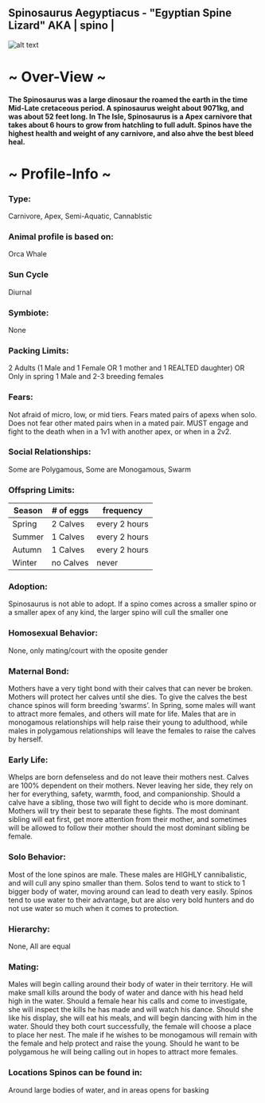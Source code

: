 ## Spinosaurus Aegyptiacus - "Egyptian Spine Lizard" AKA   | spino |

![alt text](https://cdn.discordapp.com/attachments/938315634645803068/949458722562900039/spinooo.png)

# ~ Over-View ~
#### The Spinosaurus was a large dinosaur the roamed the earth in the time Mid-Late cretaceous period. A spinosaurus weight about 9071kg, and was about 52 feet long. In The Isle, Spinosaurus is a Apex carnivore that takes about 6 hours to grow from hatchling to full adult. Spinos have the highest health and weight of any carnivore, and also ahve the best bleed heal. 
# ~ Profile-Info ~
### Type: 
Carnivore, Apex, Semi-Aquatic, Cannablstic
### Animal profile is based on: 
Orca Whale
### Sun Cycle
Diurnal
### Symbiote: 
None
### Packing Limits: 
2 Adults (1 Male and 1 Female OR 1 mother and 1 REALTED daughter) OR Only in spring 1 Male and 2-3 breeding females
### Fears:
Not afraid of micro, low, or mid tiers. Fears mated pairs of apexs when solo. Does not fear other mated pairs when in a mated pair. MUST engage and fight to the death when in a 1v1 with another apex, or when in a 2v2. 
### Social Relationships:
Some are Polygamous, Some are Monogamous, Swarm
### Offspring Limits:
| Season | # of eggs | frequency | 
| ------------- | ------------- | ------------- |
| Spring  | 2 Calves  | every 2 hours |
| Summer  | 1 Calves  | every 2 hours |
| Autumn  | 1 Calves  | every 2 hours |
| Winter  | no Calves  | never |
### Adoption:
Spinosaurus is not able to adopt. If a spino comes across a smaller spino or a smaller apex of any kind, the larger spino will cull the smaller one
### Homosexual Behavior: 
None, only mating/court with the oposite gender
### Maternal Bond:
Mothers have a very tight bond with their calves that can never be broken. Mothers will protect her calves until she dies. To give the calves the best chance spinos will form breeding ‘swarms’. In Spring, some males will want to attract more females, and others will mate for life. Males that are in monogamous relationships will help raise their young to adulthood, while males in polygamous relationships will leave the females to raise the calves by herself.
### Early Life: 
Whelps are born defenseless and do not leave their mothers nest. Calves are 100% dependent on their mothers. Never leaving her side, they rely on her for everything, safety, warmth, food, and companionship. Should a calve have a sibling, those two will fight to decide who is more dominant. Mothers will try their best to separate these fights. The most dominant sibling will eat first, get more attention from their mother, and sometimes will be allowed to follow their mother should the most dominant sibling be female. 
### Solo Behavior:
Most of the lone spinos are male. These males are HIGHLY cannibalistic, and will cull any spino smaller than them. Solos tend to want to stick to 1 bigger body of water, moving around can lead to death very easily. Spinos tend to use water to their advantage, but are also very bold hunters and do not use water so much when it comes to protection.
### Hierarchy: 
None, All are equal
### Mating: 
Males will begin calling around their body of water in their territory. He will make small kills around the body of water and dance with his head held high in the water. Should a female hear his calls and come to investigate, she will inspect the kills he has made and will watch his dance. Should she like his display, she will eat his meals, and will begin dancing with him in the water. Should they both court successfully, the female will choose a place to place her nest. The male if he wishes to be monogamous will remain with the female and help protect and raise the young. Should he want to be polygamous he will being calling out in hopes to attract more females.
### Locations Spinos can be found in: 
Around large bodies of water, and in areas opens for basking
